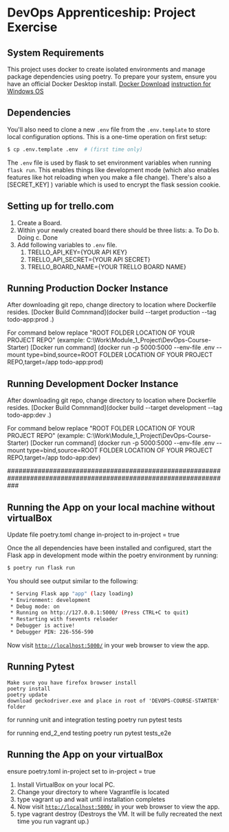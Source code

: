 # DevOps Apprenticeship: Project Exercise

## System Requirements

This project uses docker to create isolated environments and manage package dependencies using poetry. To prepare your system, ensure you have an official Docker Desktop install.
[Docker Download](https://www.docker.com/products/docker-desktop) [instruction for Windows OS](https://docs.docker.com/docker-for-windows/install/)

## Dependencies

You'll also need to clone a new `.env` file from the `.env.template` to store local configuration options. This is a one-time operation on first setup:

```bash
$ cp .env.template .env  # (first time only)
```

The `.env` file is used by flask to set environment variables when running `flask run`. This enables things like development mode (which also enables features like hot reloading when you make a file change). There's also a [SECRET_KEY]
) variable which is used to encrypt the flask session cookie.

## Setting up for trello.com
1. Create a Board.
2. Within your newly created board there should be three lists:
     a. To Do
     b. Doing
     c. Done
3. Add following variables to `.env` file.
    1. TRELLO_API_KEY={YOUR API KEY}
    2. TRELLO_API_SECRET={YOUR API SECRET} 
    3. TRELLO_BOARD_NAME={YOUR TRELLO BOARD NAME}

## Running Production Docker Instance
After downloading git repo, change directory to location where Dockerfile resides.
[Docker Build Comnmand](docker build --target production --tag todo-app:prod .)

For command below replace "ROOT FOLDER LOCATION OF YOUR PROJECT REPO" (example: C:\Work\Module_1_Project\DevOps-Course-Starter\)
[Docker run command] (docker run -p 5000:5000 --env-file .env --mount type=bind,source=ROOT FOLDER LOCATION OF YOUR PROJECT REPO,target=/app todo-app:prod)


## Running Development Docker Instance
After downloading git repo, change directory to location where Dockerfile resides.
[Docker Build Comnmand](docker build --target development --tag todo-app:dev .)

For command below replace "ROOT FOLDER LOCATION OF YOUR PROJECT REPO" (example: C:\Work\Module_1_Project\DevOps-Course-Starter\)
[Docker run command] (docker run -p 5000:5000 --env-file .env --mount type=bind,source=ROOT FOLDER LOCATION OF YOUR PROJECT REPO,target=/app todo-app:dev)


###################################################################################################################
## Running the App on your local machine without virtualBox

Update file poetry.toml
  change in-project to in-project = true

Once the all dependencies have been installed and configured, start the Flask app in development mode within the poetry environment by running:
```bash
$ poetry run flask run
```

You should see output similar to the following:
```bash
 * Serving Flask app "app" (lazy loading)
 * Environment: development
 * Debug mode: on
 * Running on http://127.0.0.1:5000/ (Press CTRL+C to quit)
 * Restarting with fsevents reloader
 * Debugger is active!
 * Debugger PIN: 226-556-590
```
Now visit [`http://localhost:5000/`](http://localhost:5000/) in your web browser to view the app.

## Running Pytest
    Make sure you have firefox browser install 
    poetry install
    poetry update
    download geckodriver.exe and place in root of 'DEVOPS-COURSE-STARTER' folder    

  for running unit and integration testing 
    poetry run pytest tests

  for running end_2_end testing 
    poetry run pytest tests_e2e

## Running the App on your virtualBox

ensure poetry.toml
  in-project set to in-project = true

1. Install VirtualBox on your local PC.
2. Change your directory to where Vagrantfile is located 
3. type vagrant up and wait until installation completes
4. Now visit [`http://localhost:5000/`](http://localhost:5000/) in your web browser to view the app.
6. type vagrant destroy (Destroys the VM. It will be fully recreated the next time you run vagrant up.)

